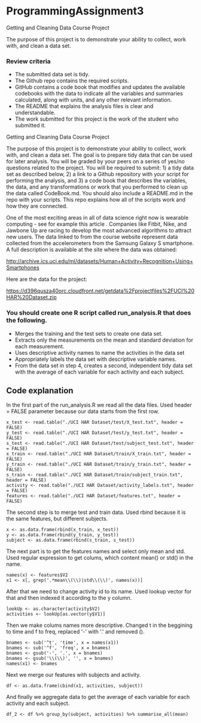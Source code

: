 # ProgrammingAssignment3
Getting and Cleaning Data Course Project

The purpose of this project is to demonstrate your ability to collect, work with, and clean a data set.

### Review criteria
- The submitted data set is tidy.
- The Github repo contains the required scripts.
- GitHub contains a code book that modifies and updates the available codebooks with the data to indicate all the variables and summaries calculated, along with units, and any other relevant information.
- The README that explains the analysis files is clear and understandable.
- The work submitted for this project is the work of the student who submitted it.

Getting and Cleaning Data Course Project
 
The purpose of this project is to demonstrate your ability to collect, work with, and clean a data set. The goal is to prepare tidy data that can be used for later analysis. You will be graded by your peers on a series of yes/no questions related to the project. You will be required to submit: 1) a tidy data set as described below, 2) a link to a Github repository with your script for performing the analysis, and 3) a code book that describes the variables, the data, and any transformations or work that you performed to clean up the data called CodeBook.md. You should also include a README.md in the repo with your scripts. This repo explains how all of the scripts work and how they are connected.

One of the most exciting areas in all of data science right now is wearable computing - see for example this article . Companies like Fitbit, Nike, and Jawbone Up are racing to develop the most advanced algorithms to attract new users. The data linked to from the course website represent data collected from the accelerometers from the Samsung Galaxy S smartphone. A full description is available at the site where the data was obtained:

http://archive.ics.uci.edu/ml/datasets/Human+Activity+Recognition+Using+Smartphones

Here are the data for the project:

https://d396qusza40orc.cloudfront.net/getdata%2Fprojectfiles%2FUCI%20HAR%20Dataset.zip

### You should create one R script called run_analysis.R that does the following.

- Merges the training and the test sets to create one data set.
- Extracts only the measurements on the mean and standard deviation for each measurement.
- Uses descriptive activity names to name the activities in the data set
- Appropriately labels the data set with descriptive variable names.
- From the data set in step 4, creates a second, independent tidy data set with the average of each variable for each activity and each subject.

## Code explanation
In the first part of the run_analysis.R we read all the data files. Used header = FALSE parameter because our data starts from the first row.
```
x_test <- read.table("./UCI HAR Dataset/test/X_test.txt", header = FALSE)
y_test <- read.table("./UCI HAR Dataset/test/y_test.txt", header = FALSE)
s_test <- read.table("./UCI HAR Dataset/test/subject_test.txt", header = FALSE)
x_train <- read.table("./UCI HAR Dataset/train/X_train.txt", header = FALSE)
y_train <- read.table("./UCI HAR Dataset/train/y_train.txt", header = FALSE)
s_train <- read.table("./UCI HAR Dataset/train/subject_train.txt", header = FALSE)
activity <- read.table("./UCI HAR Dataset/activity_labels.txt", header = FALSE)
features <- read.table("./UCI HAR Dataset/features.txt", header = FALSE)
```
The second step is to merge test and train data. Used rbind because it is the same features, but different subjects.
```
x <- as.data.frame(rbind(x_train, x_test))
y <- as.data.frame(rbind(y_train, y_test))
subject <- as.data.frame(rbind(s_train, s_test))
```
The next part is to get the features names and select only mean and std. Used regular expression to get colums, which content mean() or std() in the name.
```
names(x) <- features$V2
x1 <- x[, grep('.*mean\\(\\)|std\\(\\)', names(x))]
```
After that we need to change activity id to its name. Used lookup vector for that and then indexed it according to the y column.
```
lookUp <- as.character(activity$V2)
activities <- lookUp[as.vector(y$V1)]
```
Then we make colums names more descriptive. Changed t in the beggining to time and f to freq, replaced '-' with '.' and removed ().
```
bnames <- sub('^t', 'time', x = names(x1))
bnames <- sub('^f', 'freq', x = bnames)
bnames <- gsub('-', '.', x = bnames)
bnames <- gsub('\\(\\)', '', x = bnames)
names(x1) <- bnames
```
Next we merge our features with subjects and activity.
```
df <- as.data.frame(cbind(x1, activities, subject))
```
And finally we aggregate data to get the average of each variable for each activity and each subject.
```
df_2 <- df %>% group_by(subject, activities) %>% summarise_all(mean)
```
 



